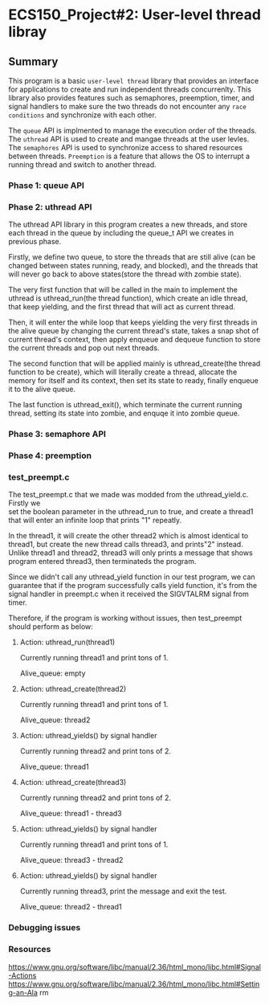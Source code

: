 # ECS150_Project#2: User-level thread libray

## Summary
This program is a basic `user-level thread` library that provides an interface for 
applications to create and run independent threads concurrenlty. This library also 
provides features such as semaphores, preemption, timer, and signal handlers to 
make sure the two threads do not encounter any `race conditions` and synchronize with 
each other. 

The `queue` API is implmented to manage the execution order of the threads. The `uthread` 
API is used to create and mangae threads at the user levles. The `semaphores` API is used 
to synchronize access to shared resources between threads. `Preemption` is a feature that 
allows the OS to interrupt a running thread and switch to another thread. 


### Phase 1: queue API



### Phase 2: uthread API
The uthread API library in this program creates a new threads, and store each 
thread in the queue by including the queue_t API we creates in previous phase.

Firstly, we define two queue, to store the threads that are still alive (can be
changed between states running, ready, and blocked), and the threads that will 
never go back to above states(store the thread with zombie state).

The very first function that will be called in the main to implement the 
uthread is uthread_run(the thread function), which create an idle thread, that 
keep yielding, and the first thread that will act as current thread.

Then, it will enter the while loop that keeps yielding the very first threads 
in the alive queue by changing the current thread's state, takes a snap shot of 
current thread's context, then apply enqueue and dequeue function to store the
current threads and pop out next threads. 

The second function that will be applied mainly is uthread_create(the thread 
function to be create), which will literally create a thread, allocate the 
memory for itself and its context, then set its state to ready, finally enqueue 
it to the alive queue.

The last function is uthread_exit(), which terminate the current running thread,
setting its state into zombie, and enquqe it into zombie queue.


### Phase 3: semaphore API




### Phase 4: preemption



### test_preempt.c

The test_preempt.c that we made was modded from the uthread_yield.c. Firstly we   
set the boolean parameter in the uthread_run to true, and create a thread1 that 
will enter an infinite loop that prints "1" repeatly.  

In the thread1, it will create the other thread2 which is almost identical to 
thread1, but create the new thread calls thread3, and prints"2" instead. 
Unlike thread1 and thread2, thread3 will only prints a message that shows 
program entered thread3, then terminateds the program.

Since we didn't call any uthread_yield function in our test program, we can 
guarantee that if the program successfully calls yield function, it's from the 
signal handler in preempt.c when it received the SIGVTALRM signal from timer.

Therefore, if the program is working without issues, then test_preempt should
perform as below:

1.  Action: uthread_run(thread1)

    Currently running thread1 and print tons of 1.

    Alive_queue: empty

2.  Action: uthread_create(thread2)

    Currently running thread1 and print tons of 1.

    Alive_queue: thread2

3.  Action: uthread_yields() by signal handler

    Currently running thread2 and print tons of 2.

    Alive_queue: thread1

4.  Action: uthread_create(thread3)

    Currently running thread2 and print tons of 2.

    Alive_queue: thread1 - thread3

5.  Action: uthread_yields() by signal handler

    Currently running thread1 and print tons of 1.

    Alive_queue: thread3 - thread2

6.  Action: uthread_yields() by signal handler

    Currently running thread3, print the message and exit the test.

    Alive_queue: thread2 - thread1





### Debugging issues






### Resources

https://www.gnu.org/software/libc/manual/2.36/html_mono/libc.html#Signal-Actions
https://www.gnu.org/software/libc/manual/2.36/html_mono/libc.html#Setting-an-Ala
rm
